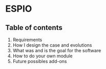 # ESPIO

## Table of contents
1. Requirements
2. How I design the case and evolutions
3. What was and is the goal for the software
5. How to do your own module
6. Future possibles add-ons
